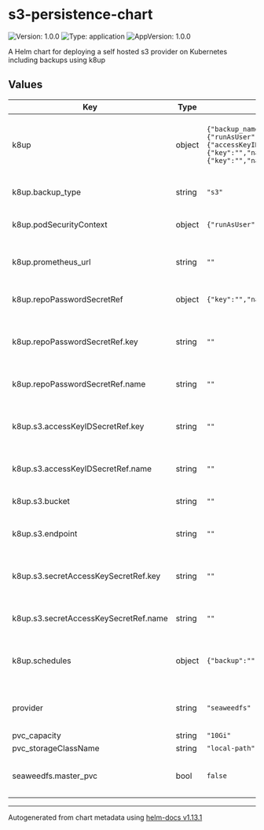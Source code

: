 # s3-persistence-chart

![Version: 1.0.0](https://img.shields.io/badge/Version-1.0.0-informational?style=flat-square) ![Type: application](https://img.shields.io/badge/Type-application-informational?style=flat-square) ![AppVersion: 1.0.0](https://img.shields.io/badge/AppVersion-1.0.0-informational?style=flat-square)

A Helm chart for deploying a self hosted s3 provider on Kubernetes including backups using k8up

## Values

| Key | Type | Default | Description |
|-----|------|---------|-------------|
| k8up | object | `{"backup_name":"","backup_type":"s3","local":{"mountPath":""},"podSecurityContext":{"runAsUser":0},"prometheus_url":"","repoPasswordSecretRef":{"key":"","name":""},"s3":{"accessKeyIDSecretRef":{"key":"","name":"","optional":false},"bucket":"","endpoint":"","secretAccessKeySecretRef":{"key":"","name":"","optional":false}},"schedules":{"backup":"","check":"","prune":""}}` | for enabling backups to a remote s3 provider or local disk backup |
| k8up.backup_type | string | `"s3"` | can be set to 's3' or 'local' |
| k8up.podSecurityContext | object | `{"runAsUser":0}` | user to run the backups as |
| k8up.prometheus_url | string | `""` | url to push to for prometheus gateway |
| k8up.repoPasswordSecretRef | object | `{"key":"","name":""}` | secret for your restic repo |
| k8up.repoPasswordSecretRef.key | string | `""` | key in secret to use for repo password |
| k8up.repoPasswordSecretRef.name | string | `""` | name of the secret to use |
| k8up.s3.accessKeyIDSecretRef.key | string | `""` | key in the secret to use for access key id |
| k8up.s3.accessKeyIDSecretRef.name | string | `""` | name of the secret to use |
| k8up.s3.bucket | string | `""` | s3 bucket to backup to |
| k8up.s3.endpoint | string | `""` | s3 endpoint to backup to |
| k8up.s3.secretAccessKeySecretRef.key | string | `""` | key in the secret to use for secret access key |
| k8up.s3.secretAccessKeySecretRef.name | string | `""` | name of the secret to use |
| k8up.schedules | object | `{"backup":"","check":"","prune":""}` | schedules for backups, checks, and prunes |
| provider | string | `"seaweedfs"` | provider must be set to minio or seaweedfs |
| pvc_capacity | string | `"10Gi"` |  |
| pvc_storageClassName | string | `"local-path"` |  |
| seaweedfs.master_pvc | bool | `false` | deploy a master data PVC for seaweedfs |

----------------------------------------------
Autogenerated from chart metadata using [helm-docs v1.13.1](https://github.com/norwoodj/helm-docs/releases/v1.13.1)
